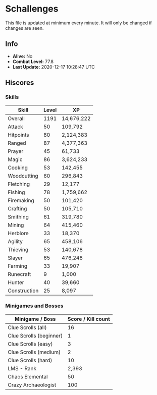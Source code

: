 # Schallenges

This file is updated at minimum every minute. It will only be changed if changes are seen.

## Info

 - **Alive:** No
 - **Combat Level:** 77.8
 - **Last Update:** 2020-12-17 10:28:47 UTC

## Hiscores

### Skills

| Skill | Level | XP |
|--|--|--|
| Overall | 1191 | 14,676,222 |
| Attack | 50 | 109,792 |
| Hitpoints | 80 | 2,124,383 |
| Ranged | 87 | 4,377,363 |
| Prayer | 45 | 61,733 |
| Magic | 86 | 3,624,233 |
| Cooking | 53 | 142,455 |
| Woodcutting | 60 | 296,843 |
| Fletching | 29 | 12,177 |
| Fishing | 78 | 1,759,662 |
| Firemaking | 50 | 101,420 |
| Crafting | 50 | 105,710 |
| Smithing | 61 | 319,780 |
| Mining | 64 | 415,460 |
| Herblore | 33 | 18,370 |
| Agility | 65 | 458,106 |
| Thieving | 53 | 140,678 |
| Slayer | 65 | 476,248 |
| Farming | 33 | 19,907 |
| Runecraft | 9 | 1,000 |
| Hunter | 40 | 39,660 |
| Construction | 25 | 8,097 |

### Minigames and Bosses

| Minigame / Boss | Score / Kill count |
|--|--|
| Clue Scrolls (all) | 16 |
| Clue Scrolls (beginner) | 1 |
| Clue Scrolls (easy) | 3 |
| Clue Scrolls (medium) | 2 |
| Clue Scrolls (hard) | 10 |
| LMS - Rank | 2,393 |
| Chaos Elemental | 50 |
| Crazy Archaeologist | 100 |
